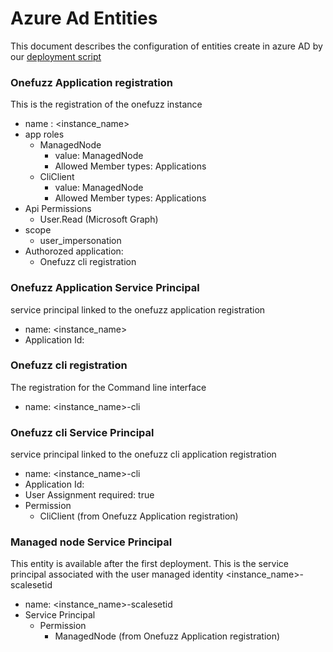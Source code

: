 # Azure Ad Entities
This document describes the configuration of entities create in azure AD by our [deployment script](../src/deployment/deploy.sh)

### Onefuzz Application registration
This is the registration of the onefuzz instance
* name : <instance_name>
* app roles
    * ManagedNode
        * value: ManagedNode
        * Allowed Member types: Applications
    * CliClient
        * value: ManagedNode
        * Allowed Member types: Applications
* Api Permissions
    * User.Read (Microsoft Graph)
* scope
    * user_impersonation
* Authorozed application:
    * Onefuzz cli registration

### Onefuzz Application Service Principal
service principal linked to the onefuzz application registration
* name: <instance_name>
* Application Id: <Onefuzz Application registration app_id>

### Onefuzz cli registration
The registration for the Command line interface
* name: <instance_name>-cli

### Onefuzz cli Service Principal
service principal linked to the onefuzz cli application registration
* name: <instance_name>-cli
* Application Id: <Onefuzz cli registration app_id>
* User Assignment required: true
* Permission
    * CliClient (from Onefuzz Application registration)

### Managed node Service Principal
This entity is available after the first deployment. This is the service principal associated with the user managed identity <instance_name>-scalesetid

* name: <instance_name>-scalesetid
* Service Principal
    * Permission
        * ManagedNode (from Onefuzz Application registration)